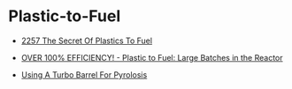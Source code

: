 # Plastic-to-Fuel
- [2257 The Secret Of Plastics To Fuel](https://youtu.be/1nhth93KJxs)
- [OVER 100% EFFICIENCY! - Plastic to Fuel: Large Batches in the Reactor](https://youtu.be/vP_PVq9Uvx0)

- [Using A Turbo Barrel For Pyrolosis](https://youtu.be/WhaVfAu288s?list=PLJ1IAeg4485Euf5kg2copgnp0FGahTUJO)

